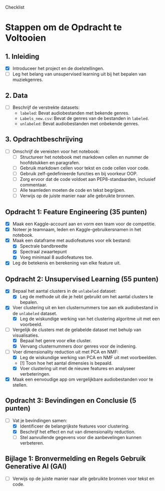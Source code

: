 Checklist

# Stappen om de Opdracht te Voltooien

## 1. Inleiding
- [X] Introduceer het project en de doelstellingen.
- [ ] Leg het belang van unsupervised learning uit bij het bepalen van muziekgenres.

## 2. Data
- [ ] Beschrijf de verstrekte datasets:
    - `labeled`: Bevat audiobestanden met bekende genres.
    - `Labels_new.csv`: Bevat de genres van de bestanden in `labeled`.
    - `unlabeled`: Bevat audiobestanden met onbekende genres.

## 3. Opdrachtbeschrijving
- [ ] Omschrijf de vereisten voor het notebook:
    - [ ] Structureer het notebook met markdown cellen en nummer de hoofdstukken en paragrafen.
    - [ ] Gebruik markdown cellen voor tekst en code cellen voor code.
    - [ ] Gebruik zelf-gedefinieerde functies en bij voorkeur OOP.
    - [ ] Zorg ervoor dat de code voldoet aan PEP8-standaarden, inclusief commentaar.
    - [ ] Alle teamleden moeten de code en tekst begrijpen.
    - [ ] Verwijs op de juiste manier naar alle gebruikte bronnen.

## Opdracht 1: Feature Engineering (35 punten)
- [X] Maak een Kaggle-account aan en vorm een team voor de competitie.
- [X] Noteer je teamnaam, leden en Kaggle-gebruikersnamen in het notebook.
- [X] Maak een dataframe met audiofeatures voor elk bestand:
    - [X] Spectrale bandbreedte
    - [X] Spectraal zwaartepunt
    - [X] Voeg minimaal 8 audiofeatures toe.
- [X] Leg de betekenis en berekening van elke feature uit.

## Opdracht 2: Unsupervised Learning (55 punten)
- [X] Bepaal het aantal clusters in de `unlabeled` dataset:
    - [X] Leg de methode uit die je hebt gebruikt om het aantal clusters te bepalen.
- [X] Voer clustering uit en ken clusternummers toe aan elk audiobestand in de `unlabeled` dataset.
    - [X] Leg de wiskundige werking van het clustering algoritme uit met een voorbeeld.
- [ ] Vergelijk de clusters met de gelabelde dataset met behulp van visualisaties.
    - [X] Bepaal het genre voor elke cluster.
    - [X] Vervang clusternummers door genres voor de indiening.
- [ ] Voer dimensionality reduction uit met PCA en NMF:
    - [X] Leg de wiskundige werking van PCA en NMF uit met voorbeelden.
    - [!] Toon hoe het aantal dimensies is bepaald.
    - [X] Voer clustering uit met de nieuwe features en analyseer verbeteringen.
- [X] Maak een eenvoudige app om vergelijkbare audiobestanden voor te stellen.

## Opdracht 3: Bevindingen en Conclusie (5 punten)
- [ ] Vat je bevindingen samen:
    - [X] Identificeer de belangrijkste features voor clustering.
    - [X] Beschrijf het effect en nut van dimensionality reduction.
    - [ ] Stel aanvullende gegevens voor die aanbevelingen kunnen verbeteren.

## Bijlage 1: Bronvermelding en Regels Gebruik Generative AI (GAI)
- [ ] Verwijs op de juiste manier naar alle gebruikte bronnen voor tekst en code.